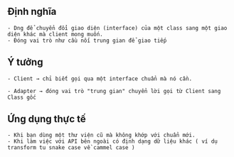 ## Định nghĩa

    - Dng để chuyển đổi giao diện (interface) của một class sang một giao diện khác mà client mong muốn.
    - Đóng vai trò như cầu nối trung gian để giao tiếp

## Ý tưởng

    - Client → chỉ biết gọi qua một interface chuẩn mà nó cần.

    - Adapter → đóng vai trò "trung gian" chuyển lời gọi từ Client sang Class gốc 

## Ứng dụng thực tế

    - Khi bạn dùng một thư viện cũ mà không khớp với chuẩn mới.
    - Khi làm việc với API bên ngoài có định dạng dữ liệu khác ( ví dụ transform tu snake case về cammel case )
